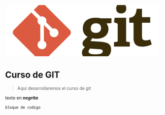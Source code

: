 <img src="extras/imagenes/header-git.png">

# Curso de GIT

> Aquí desarrollaremos el curso de git

texto en ***negrita***

    bloque de codigo  
